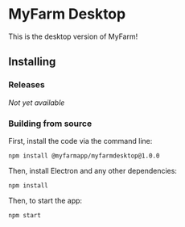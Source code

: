 # MyFarm Desktop
This is the desktop version of MyFarm!
## Installing
### Releases
*Not yet available*
### Building from source
First, install the code via the command line:
```
npm install @myfarmapp/myfarmdesktop@1.0.0
```
Then, install Electron and any other dependencies:
```
npm install
```
Then, to start the app:
```
npm start
```
